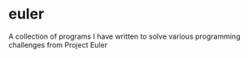 # euler
A collection of programs I have written to solve various programming challenges from Project Euler
